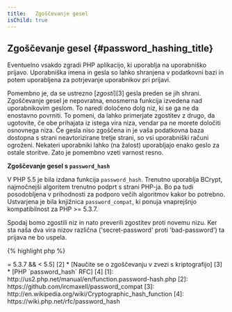 ```yaml
---
title:   Zgoščevanje gesel
isChild: true
---
```


## Zgoščevanje gesel {#password_hashing_title}

Eventuelno vsakdo zgradi PHP aplikacijo, ki uporablja na uporabniško prijavo. Uporabniška imena in gesla so lahko shranjena v podatkovni bazi in potem uporabljena za potrjevanje
uporabnikov pri prijavi.

Pomembno je, da se ustrezno [_zgosti_][3] gesla preden se jih shrani. Zgoščevanje gesel je nepovratna, enosmerna funkcija izvedena nad uporabnikovim geslom. To naredi
določeno dolg niz, ki se ga ne da enostavno povrniti. To pomeni, da lahko primerjate zgostitev z drugo, da ugotovite, če obe prihajata iz istega vira niza, vendar pa ne morete
določiti osnovnega niza. Če gesla niso zgoščena in je vaša podatkovna baza dostopna s strani neavtorizirane tretje strani, so vsi uporabniški računi ogroženi. Nekateri uporabniki
lahko (na žalost) uporabljajo enako geslo za ostale storitve. Zato je pomembno vzeti varnost resno.

**Zgoščevanje gesel s `password_hash`**

V PHP 5.5 je bila izdana funkcija `password_hash`. Trenutno uporablja BCrypt, najmočnejši algoritem trenutno podprt s strani PHP-ja. Bo pa tudi posodobljena v prihodnosti za podporo večih
algoritmov kakor bo potrebno. Ustvarjena je bila knjižnica `password_compat`, ki ponuja vnaprejšnjo kompatibilnost za PHP >= 5.3.7.

Spodaj bomo zgostili niz in nato preverili zgostitev proti novemu nizu. Ker sta naša dva vira nizov različna ('secret-password' proti 'bad-password') ta prijava ne bo uspela.

{% highlight php %}
<?php
                      
require 'password.php';

$passwordHash = password_hash('secret-password', PASSWORD_DEFAULT);

if (password_verify('bad-password', $passwordHash)) {
    //Correct Password
} else {
    //Wrong password
}
{% endhighlight %}



* [Naučite se o `password_hash`] [1]
* [`password_compat` za PHP  >= 5.3.7 && < 5.5] [2]
* [Naučite se o zgoščevanju v zvezi s kriptografijo] [3]
* [PHP `password_hash` RFC] [4]

[1]: http://us2.php.net/manual/en/function.password-hash.php
[2]: https://github.com/ircmaxell/password_compat
[3]: http://en.wikipedia.org/wiki/Cryptographic_hash_function
[4]: https://wiki.php.net/rfc/password_hash
